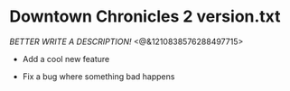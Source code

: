 # Downtown Chronicles 2 version.txt
*BETTER WRITE A DESCRIPTION!*
<@&1210838576288497715>

* Add a cool new feature

* Fix a bug where something bad happens